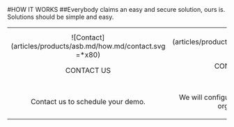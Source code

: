 <div class="product-how" markdown="1">
#HOW IT WORKS
##Everybody claims an easy and secure solution, ours is.<br/>Solutions should be simple and easy.<br/>

|   |   |   |
|:------:|:----------:|:----------:|
| ![Contact] (articles/products/asb.md/how.md/contact.svg =*x80)<p class="how-title">CONTACT US</p><br/><p class="how-description">Contact us to schedule your demo.</p> | ![Configure] (articles/products/asb.md/how.md/configure.svg =*x80)<p class="how-title">CONFIGURE & INSTALL</p><br/><p class="how-description">We will configure the API Service Bus to your organization's needs.</p> | ![Done] (articles/products/asb.md/how.md/done.svg =*x80)<p class="how-title">YAY! DONE</p><br/><p class="how-description">Sit back and let ASB manage the flow of your APIs.</p > |
</div>